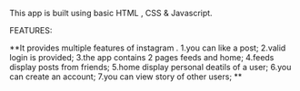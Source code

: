 This app is built using basic HTML , CSS & Javascript.


FEATURES:

**It provides multiple features of instagram .
1.you can like a post;
2.valid login is provided;
3.the app contains 2 pages feeds and home;
4.feeds display posts from friends;
5.home display personal deatils of a user;
6.you can create an account;
7.you can view story of other users;
**
